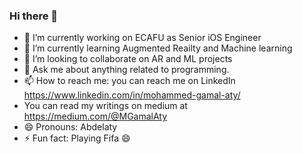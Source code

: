 ### Hi there 👋

- 🔭 I’m currently working on ECAFU as Senior iOS Engineer
- 🌱 I’m currently learning Augmented Reailty and Machine learning
- 👯 I’m looking to collaborate on AR and ML projects
- 💬 Ask me about anything related to programming.
- 📫 How to reach me: you can reach me on LinkedIn https://www.linkedin.com/in/mohammed-gamal-aty/
- You can read my writings on medium at https://medium.com/@MGamalAty
- 😄 Pronouns: Abdelaty
- ⚡ Fun fact: Playing Fifa 😄

